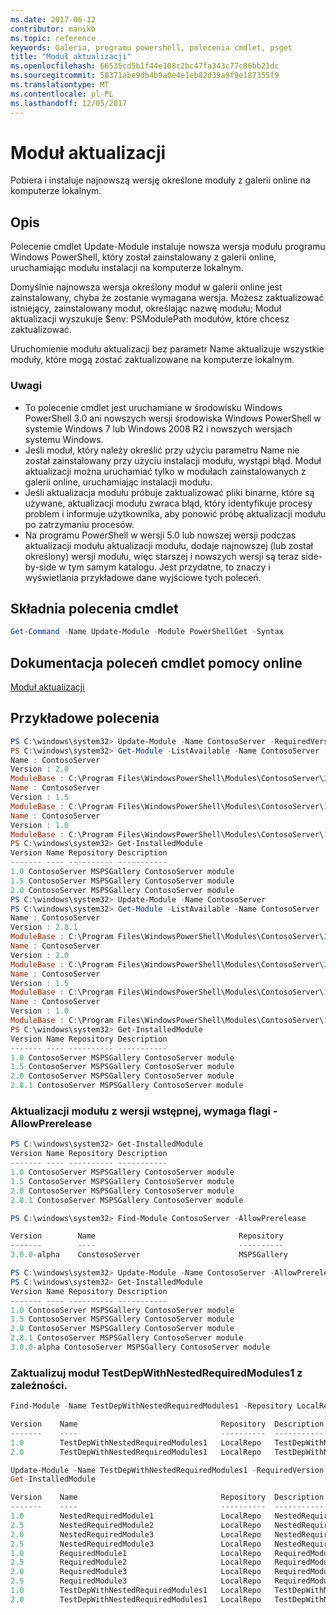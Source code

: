 ```yaml
---
ms.date: 2017-06-12
contributor: manikb
ms.topic: reference
keywords: Galeria, programu powershell, polecenia cmdlet, psget
title: "Moduł aktualizacji"
ms.openlocfilehash: 66535cd5b1f44e108c2bc47fa343c77c86bb21dc
ms.sourcegitcommit: 58371abe9db4b9a0e4e1eb82d39a9f9e187355f9
ms.translationtype: MT
ms.contentlocale: pl-PL
ms.lasthandoff: 12/05/2017
---
```

# <a name="update-module"></a>Moduł aktualizacji

Pobiera i instaluje najnowszą wersję określone moduły z galerii online na komputerze lokalnym.

## <a name="description"></a>Opis

Polecenie cmdlet Update-Module instaluje nowsza wersja modułu programu Windows PowerShell, który został zainstalowany z galerii online, uruchamiając modułu instalacji na komputerze lokalnym.

Domyślnie najnowsza wersja określony moduł w galerii online jest zainstalowany, chyba że zostanie wymagana wersja. Możesz zaktualizować istniejący, zainstalowany moduł, określając nazwę modułu; Moduł aktualizacji wyszukuje $env: PSModulePath modułów, które chcesz zaktualizować.

Uruchomienie modułu aktualizacji bez parametr Name aktualizuje wszystkie moduły, które mogą zostać zaktualizowane na komputerze lokalnym.

### <a name="notes"></a>Uwagi

- To polecenie cmdlet jest uruchamiane w środowisku Windows PowerShell 3.0 ani nowszych wersji środowiska Windows PowerShell w systemie Windows 7 lub Windows 2008 R2 i nowszych wersjach systemu Windows.
- Jeśli moduł, który należy określić przy użyciu parametru Name nie został zainstalowany przy użyciu instalacji modułu, wystąpi błąd. Moduł aktualizacji można uruchamiać tylko w modułach zainstalowanych z galerii online, uruchamiając instalacji modułu.
- Jeśli aktualizacja modułu próbuje zaktualizować pliki binarne, które są używane, aktualizacji modułu zwraca błąd, który identyfikuje procesy problem i informuje użytkownika, aby ponowić próbę aktualizacji modułu po zatrzymaniu procesów.
- Na programu PowerShell w wersji 5.0 lub nowszej wersji podczas aktualizacji modułu aktualizacji modułu, dodaje najnowszej (lub został określony) wersji modułu, więc starszej i nowszych wersji są teraz side-by-side w tym samym katalogu. Jest przydatne, to znaczy i wyświetlania przykładowe dane wyjściowe tych poleceń.


## <a name="cmdlet-syntax"></a>Składnia polecenia cmdlet
```powershell
Get-Command -Name Update-Module -Module PowerShellGet -Syntax
```

## <a name="cmdlet-online-help-reference"></a>Dokumentacja poleceń cmdlet pomocy online

[Moduł aktualizacji](http://go.microsoft.com/fwlink/?LinkID=398576)


## <a name="example-commands"></a>Przykładowe polecenia

```powershell
PS C:\windows\system32> Update-Module -Name ContosoServer -RequiredVersion 1.5
PS C:\windows\system32> Get-Module -ListAvailable -Name ContosoServer | Format-List Name,Version,ModuleBase
Name : ContosoServer
Version : 2.0
ModuleBase : C:\Program Files\WindowsPowerShell\Modules\ContosoServer\2.0
Name : ContosoServer
Version : 1.5
ModuleBase : C:\Program Files\WindowsPowerShell\Modules\ContosoServer\1.5
Name : ContosoServer
Version : 1.0
ModuleBase : C:\Program Files\WindowsPowerShell\Modules\ContosoServer\1.0
PS C:\windows\system32> Get-InstalledModule
Version Name Repository Description
------- ---- ---------- -----------
1.0 ContosoServer MSPSGallery ContosoServer module
1.5 ContosoServer MSPSGallery ContosoServer module
2.0 ContosoServer MSPSGallery ContosoServer module
PS C:\windows\system32> Update-Module -Name ContosoServer
PS C:\windows\system32> Get-Module -ListAvailable -Name ContosoServer | Format-List Name,Version,ModuleBase
Name : ContosoServer
Version : 2.8.1
ModuleBase : C:\Program Files\WindowsPowerShell\Modules\ContosoServer\2.8.1
Name : ContosoServer
Version : 2.0
ModuleBase : C:\Program Files\WindowsPowerShell\Modules\ContosoServer\2.0
Name : ContosoServer
Version : 1.5
ModuleBase : C:\Program Files\WindowsPowerShell\Modules\ContosoServer\1.5
Name : ContosoServer
Version : 1.0
ModuleBase : C:\Program Files\WindowsPowerShell\Modules\ContosoServer\1.0
PS C:\windows\system32> Get-InstalledModule
Version Name Repository Description
------- ---- ---------- -----------
1.0 ContosoServer MSPSGallery ContosoServer module
1.5 ContosoServer MSPSGallery ContosoServer module
2.0 ContosoServer MSPSGallery ContosoServer module
2.8.1 ContosoServer MSPSGallery ContosoServer module
```

### <a name="update-the-module-with-a-prerelease-version-requires--allowprerelease-flag"></a>Aktualizacji modułu z wersji wstępnej, wymaga flagi - AllowPrerelease
```powershell
PS C:\windows\system32> Get-InstalledModule
Version Name Repository Description
------- ---- ---------- -----------
1.0 ContosoServer MSPSGallery ContosoServer module
1.5 ContosoServer MSPSGallery ContosoServer module
2.0 ContosoServer MSPSGallery ContosoServer module
2.8.1 ContosoServer MSPSGallery ContosoServer module

PS C:\windows\system32> Find-Module ContosoServer -AllowPrerelease

Version        Name                                Repository           Description
-------        ----                                ----------           -----------
3.0.0-alpha    ConstosoServer                      MSPSGallery          The PowerShell Contoso Server deployment tools...

PS C:\windows\system32> Update-Module -Name ContosoServer -AllowPrerelease
PS C:\windows\system32> Get-InstalledModule
Version Name Repository Description
------- ---- ---------- -----------
1.0 ContosoServer MSPSGallery ContosoServer module
1.5 ContosoServer MSPSGallery ContosoServer module
2.0 ContosoServer MSPSGallery ContosoServer module
2.8.1 ContosoServer MSPSGallery ContosoServer module
3.0.0-alpha ContosoServer MSPSGallery ContosoServer module

```


### <a name="update-the-testdepwithnestedrequiredmodules1-module-with-dependencies"></a>Zaktualizuj moduł TestDepWithNestedRequiredModules1 z zależności.
```powershell
Find-Module -Name TestDepWithNestedRequiredModules1 -Repository LocalRepo -AllVersions

Version    Name                                Repository  Description
-------    ----                                ----------  -----------
1.0        TestDepWithNestedRequiredModules1   LocalRepo   TestDepWithNestedRequiredModules1 module
2.0        TestDepWithNestedRequiredModules1   LocalRepo   TestDepWithNestedRequiredModules1 module

Update-Module -Name TestDepWithNestedRequiredModules1 -RequiredVersion 2.0
Get-InstalledModule

Version    Name                                Repository  Description
-------    ----                                ----------  -----------
1.0        NestedRequiredModule1               LocalRepo   NestedRequiredModule1 module
2.5        NestedRequiredModule2               LocalRepo   NestedRequiredModule2 module
2.0        NestedRequiredModule3               LocalRepo   NestedRequiredModule3 module
2.5        NestedRequiredModule3               LocalRepo   NestedRequiredModule3 module
1.0        RequiredModule1                     LocalRepo   RequiredModule1 module
2.5        RequiredModule2                     LocalRepo   RequiredModule2 module
2.0        RequiredModule3                     LocalRepo   RequiredModule3 module
2.5        RequiredModule3                     LocalRepo   RequiredModule3 module
1.0        TestDepWithNestedRequiredModules1   LocalRepo   TestDepWithNestedRequiredModules1 module
2.0        TestDepWithNestedRequiredModules1   LocalRepo   TestDepWithNestedRequiredModules1 module



```

